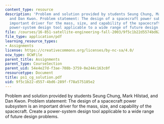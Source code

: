 ```yaml
---
content_type: resource
description: 'Problem and solution provided by students Seung Chung, Mark Hilstad,
  and Dan Kwon. Problem statement: The design of a spacecraft power subsystem is an
  important driver for the mass, size, and capability of the spacecraft. Create a
  power-system design tool applicable to a wide range of future design problems.'
file: /courses/16-851-satellite-engineering-fall-2003/9f5c1b22d5574bd6289ff78a575185e2_ps1_cg_solution.pdf
file_type: application/pdf
learning_resource_types:
- Assignments
license: https://creativecommons.org/licenses/by-nc-sa/4.0/
ocw_type: OCWFile
parent_title: Assignments
parent_type: CourseSection
parent_uid: 54e4e27d-f3ae-708b-3759-0e244c163c0f
resourcetype: Document
title: ps1_cg_solution.pdf
uid: 9f5c1b22-d557-4bd6-289f-f78a575185e2
---
```

Problem and solution provided by students Seung Chung, Mark Hilstad, and Dan Kwon. Problem statement: The design of a spacecraft power subsystem is an important driver for the mass, size, and capability of the spacecraft. Create a power-system design tool applicable to a wide range of future design problems.